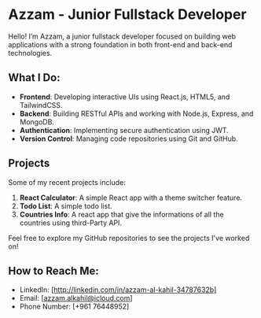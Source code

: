 # Azzam - Junior Fullstack Developer

Hello! I’m Azzam, a junior fullstack developer focused on building web applications with a strong foundation in both front-end and back-end technologies.

## What I Do:
- **Frontend**: Developing interactive UIs using React.js, HTML5, and TailwindCSS.
- **Backend**: Building RESTful APIs and working with Node.js, Express, and MongoDB.
- **Authentication**: Implementing secure authentication using JWT.
- **Version Control**: Managing code repositories using Git and GitHub.

## Projects
Some of my recent projects include:

1. **React Calculator**: A simple React app with a theme switcher feature.
2. **Todo List**: A simple todo list.
3. **Countries Info**: A react app that give the informations of all the countries using third-Party API.

Feel free to explore my GitHub repositories to see the projects I've worked on!

## How to Reach Me:
- LinkedIn: [http://linkedin.com/in/azzam-al-kahil-34787632b]
- Email: [azzam.alkahil@icloud.com]
- Phone Number: [+961 76448952]
